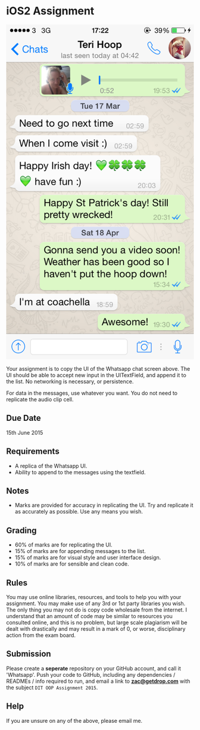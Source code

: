 iOS2 Assignment
=====================

![](whatsapp.PNG)

Your assignment is to copy the UI of the Whatsapp chat screen above. The UI should be able to accept new input in the UITextField, and append it to the list. No networking is necessary, or persistence.

For data in the messages, use whatever you want. You do not need to replicate the audio clip cell.

Due Date
--------------------
15th June 2015

Requirements
--------------------

- A replica of the Whatsapp UI.
- Ability to append to the messages using the textfield.

Notes
-------------------

- Marks are provided for accuracy in replicating the UI. Try and replicate it as accurately as possible. Use any means you wish.

Grading
------------------

- 60% of marks are for replicating the UI.
- 15% of marks are for appending messages to the list.
- 15% of marks are for visual style and user interface design.
- 10% of marks are for sensible and clean code.

Rules
--------

You may use online libraries, resources, and tools to help you with your assignment. You may make use of any 3rd or 1st party libraries you wish. The only thing you may not do is copy code wholesale from the internet. I understand that an amount of code may be similar to resources you consulted online, and this is no problem, but large scale plagiarism will be dealt with drastically and may result in a mark of 0, or worse, disciplinary action from the exam board.

Submission
--------

Please create a **seperate** repository on your GitHub account, and call it 'Whatsapp'. Push your code to GitHub, including any dependencies / READMEs / info required to run, and email a link to **zac@getdrop.com** with the subject `DIT OOP Assignment 2015`.

Help
--------
If you are unsure on any of the above, please email me.
